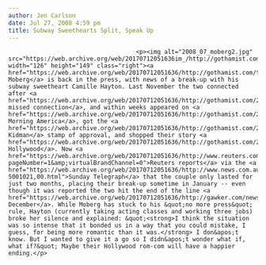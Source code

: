 ```yaml
---
author: Jen Carlson
date: Jul 27, 2008 4:59 pm
title: Subway Sweethearts Split, Speak Up
---
```


	
										<p><img alt="2008_07_moberg2.jpg" src="https://web.archive.org/web/20170712051636im_/http://gothamist.com/attachments/jen/2008_07_moberg2.jpg" width="126" height="149" class="right"><a href="https://web.archive.org/web/20170712051636/http://gothamist.com/tags/Patrick%20Moberg">Patrick Moberg</a> is back in the press, with news of a break-up with his subway sweetheart Camille Hayton. Last November the two connected after <a href="https://web.archive.org/web/20170712051636/http://gothamist.com/2007/11/05/awww.php">a missed connection</a>, and within weeks appeared on <a href="https://web.archive.org/web/20170712051636/http://gothamist.com/2007/11/09/best_of_luck_to.php">Good Morning America</a>, got the <a href="https://web.archive.org/web/20170712051636/http://gothamist.com/2007/11/10/subway_sweethea.php">Nicole Kidman</a> stamp of approval, and shopped their story <a href="https://web.archive.org/web/20170712051636/http://gothamist.com/2007/11/19/moberg_goes_hol.php">around Hollywood</a>. Now <a href="https://web.archive.org/web/20170712051636/http://www.reuters.com/article/lifestyleMolt/idUSS2722851220080727?pageNumber=1&amp;virtualBrandChannel=0">Reuters reports</a> via the <a href="https://web.archive.org/web/20170712051636/http://www.news.com.au/dailytelegraph/story/0,22049,24082605-5001021,00.html">Sunday Telegraph</a> that the couple only lasted for just two months, placing their break-up sometime in January -- even though it was reported the two hit the end of the line <a href="https://web.archive.org/web/20170712051636/http://gawker.com/news/authenticity/-334143.php">in December</a>. While Moberg has stuck to his &quot;no more press&quot; rule, Hayton (currently taking acting classes and working three jobs) broke her silence and explained: &quot;<strong>I think the situation was so intense that it bonded us in a way that you could mistake, I guess, for being more romantic than it was.</strong> I don&apos;t know. But I wanted to give it a go so I didn&apos;t wonder what if, what if?&quot; Maybe their Hollywood rom-com will have a happier ending.</p>					
										
									
				
